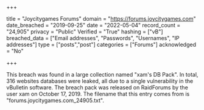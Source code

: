 +++

title = "Joycitygames Forums"
domain = "https://forums.joycitygames.com"
date_breached = "2019-09-25"
date = "2022-05-04"
record_count = "24,905"
privacy = "Public"
Verified = "True"
hashing = ["vB"]
breached_data = ["Email addresses", "Passwords", "Usernames", "IP addresses"]
type = ["posts","post"]
categories = ["Forums"]
acknowledged = "No"


+++


This breach was found in a large collection named "xam's DB Pack". In total, 316 websites databases were leaked, all due to a single vulnerability in the vBulletin software. The breach pack was released on RaidForums by the user xam on October 17, 2019. The filename that this entry comes from is "forums.joycitygames.com_24905.txt".

